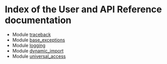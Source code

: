 # Index of the User and API Reference documentation

* Module [traceback](./UD001_traceback.md)
* Module [base_exceptions](./UD002_base_exceptions.md)
* Module [logging](./UD003_logging.md)
* Module [dynamic_import](./UD004_dynamic_import.md)
* Module [universal_access](./UD005_unversal_access.md)
